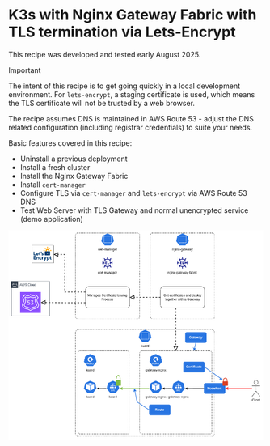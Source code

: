 # K3s with Nginx Gateway Fabric with TLS termination via Lets-Encrypt

This recipe was developed and tested early August 2025.

> [!IMPORTANT]
> The intent of this recipe is to get going quickly in a local development environment. For `lets-encrypt`, a staging certificate is used, which means the TLS certificate will not be trusted by a web browser.
>
> The recipe assumes DNS is maintained in AWS Route 53 - adjust the DNS related configuration (including registrar credentials) to suite your needs.

Basic features covered in this recipe:

* Uninstall a previous deployment
* Install a fresh cluster
* Install the Nginx Gateway Fabric
* Install `cert-manager`
* Configure TLS via `cert-manager` and `lets-encrypt` via AWS Route 53 DNS
* Test Web Server with TLS Gateway and normal unencrypted service (demo application)

![design](./design.png)
